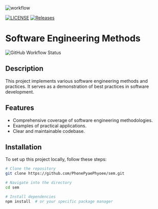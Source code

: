 ![workflow](https://github.com/PhonePyaePhyoee/sem/actions/workflows/main.yml/badge.svg)

[![LICENSE](https://img.shields.io/github/license/PhonePyaePhyoee/sem.svg?style=flat-square)](https://github.com/<github-username>/sem/blob/master/LICENSE)
[![Releases](https://img.shields.io/github/release/<PhonePyaePhyoee/sem/all.svg?style=flat-square)](https://github.com/<github-username>/sem/releases)


# Software Engineering Methods

![GitHub Workflow Status](https://img.shields.io/github/workflow/status/PhonePyaePhyoee/sem/Update%20README.md/develop?style=flat-square)

## Description

This project implements various software engineering methods and practices. It serves as a demonstration of best practices in software development.

## Features

- Comprehensive coverage of software engineering methodologies.
- Examples of practical applications.
- Clear and maintainable codebase.

## Installation

To set up this project locally, follow these steps:

```bash
# Clone the repository
git clone https://github.com/PhonePyaePhyoee/sem.git

# Navigate into the directory
cd sem

# Install dependencies
npm install  # or your specific package manager


